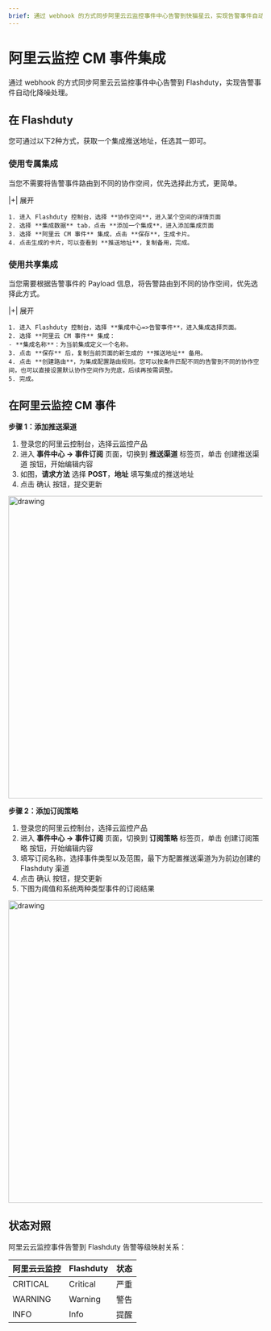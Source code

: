 ```yaml
---
brief: 通过 webhook 的方式同步阿里云云监控事件中心告警到快猫星云，实现告警事件自动化降噪处理
---
```


# 阿里云监控 CM 事件集成

通过 webhook 的方式同步阿里云云监控事件中心告警到 Flashduty，实现告警事件自动化降噪处理。

## 在 Flashduty
您可通过以下2种方式，获取一个集成推送地址，任选其一即可。

### 使用专属集成

当您不需要将告警事件路由到不同的协作空间，优先选择此方式，更简单。

|+| 展开

    1. 进入 Flashduty 控制台，选择 **协作空间**，进入某个空间的详情页面
    2. 选择 **集成数据** tab，点击 **添加一个集成**，进入添加集成页面
    3. 选择 **阿里云 CM 事件** 集成，点击 **保存**，生成卡片。
    4. 点击生成的卡片，可以查看到 **推送地址**，复制备用，完成。

### 使用共享集成

当您需要根据告警事件的 Payload 信息，将告警路由到不同的协作空间，优先选择此方式。

|+| 展开

    1. 进入 Flashduty 控制台，选择 **集成中心=>告警事件**，进入集成选择页面。
    2. 选择 **阿里云 CM 事件** 集成：
    - **集成名称**：为当前集成定义一个名称。
    3. 点击 **保存** 后，复制当前页面的新生成的 **推送地址** 备用。
    4. 点击 **创建路由**，为集成配置路由规则。您可以按条件匹配不同的告警到不同的协作空间，也可以直接设置默认协作空间作为兜底，后续再按需调整。
    5. 完成。

## 在阿里云监控 CM 事件
**步骤 1：添加推送渠道**

<div class="md-block">

1. 登录您的阿里云控制台，选择云监控产品
2. 进入 **事件中心 -> 事件订阅** 页面，切换到 **推送渠道** 标签页，单击 创建推送渠道 按钮，开始编辑内容
3. 如图，**请求方法** 选择 **POST**，**地址** 填写集成的推送地址
4. 点击 确认 按钮，提交更新

<img alt="drawing" width="600" src="https://fcdoc.github.io/img/seOk8MgkEvjJCNzrDUEr8i0bnprzJyM5bb7-V_I3lqs.avif" />

</div>

**步骤 2：添加订阅策略**

<div class="md-block">

1. 登录您的阿里云控制台，选择云监控产品
2. 进入 **事件中心 -> 事件订阅** 页面，切换到 **订阅策略** 标签页，单击 创建订阅策略 按钮，开始编辑内容
3. 填写订阅名称，选择事件类型以及范围，最下方配置推送渠道为为前边创建的 Flashduty 渠道
4. 点击 确认 按钮，提交更新
5. 下图为阈值和系统两种类型事件的订阅结果

<img alt="drawing" width="600" src="https://fcdoc.github.io/img/yyNAM2bu8Z8ppbnnUX_irJpODrosO8QqejhB8egEojw.avif" />

</div>

## 状态对照
<div class="md-block">

阿里云云监控事件告警到 Flashduty 告警等级映射关系：

| 阿里云云监控 |  Flashduty  | 状态 |
| ------------ | -------- | ---- |
| CRITICAL     | Critical | 严重 |
| WARNING      | Warning  | 警告 |
| INFO         | Info     | 提醒 |

</div>